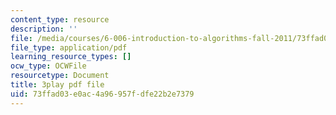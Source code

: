 ```yaml
---
content_type: resource
description: ''
file: /media/courses/6-006-introduction-to-algorithms-fall-2011/73ffad03e0ac4a96957fdfe22b2e7379_9Jry5-82I68.pdf
file_type: application/pdf
learning_resource_types: []
ocw_type: OCWFile
resourcetype: Document
title: 3play pdf file
uid: 73ffad03-e0ac-4a96-957f-dfe22b2e7379
---
```


